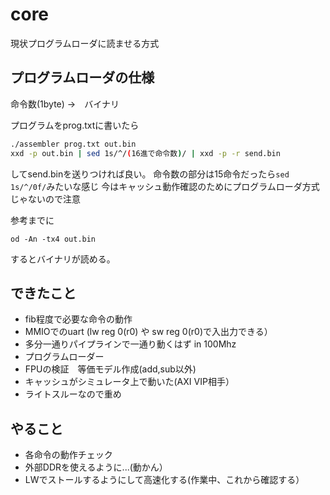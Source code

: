 # core

現状プログラムローダに読ませる方式

## プログラムローダの仕様
命令数(1byte) →　バイナリ

プログラムをprog.txtに書いたら
```bash
./assembler prog.txt out.bin
xxd -p out.bin | sed 1s/^/(16進で命令数)/ | xxd -p -r send.bin
```
してsend.binを送りつければ良い。
命令数の部分は15命令だったら```sed 1s/^/0f/```みたいな感じ
今はキャッシュ動作確認のためにプログラムローダ方式じゃないので注意

参考までに
```
od -An -tx4 out.bin
```
するとバイナリが読める。



## できたこと
- fib程度で必要な命令の動作
- MMIOでのuart (lw reg 0(r0) や sw reg 0(r0)で入出力できる）
- 多分一通りパイプラインで一通り動くはず in 100Mhz
- プログラムローダー 
- FPUの検証　等価モデル作成(add,sub以外)
- キャッシュがシミュレータ上で動いた(AXI VIP相手）
- ライトスルーなので重め

## やること
- 各命令の動作チェック
- 外部DDRを使えるように...(動かん）
- LWでストールするようにして高速化する(作業中、これから確認する）

